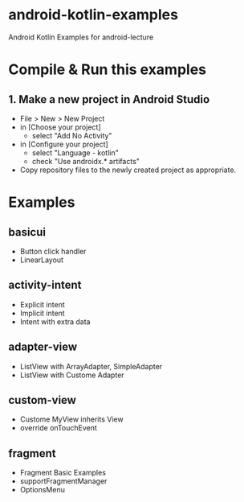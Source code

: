 # android-kotlin-examples
Android Kotlin Examples for android-lecture

# Compile & Run this examples
## 1. Make a new project in Android Studio
* File > New > New Project
* in [Choose your project]
	- select "Add No Activity"
* in [Configure your project]
	- select "Language - kotlin"
	- check "Use androidx.* artifacts"
* Copy repository files to the newly created project as appropriate.

# Examples

## basicui
* Button click handler
* LinearLayout

## activity-intent
* Explicit intent
* Implicit intent
* Intent with extra data

## adapter-view
* ListView with ArrayAdapter, SimpleAdapter
* ListView with Custome Adapter

## custom-view
* Custome MyView inherits View
* override onTouchEvent

## fragment
* Fragment Basic Examples
* supportFragmentManager
* OptionsMenu